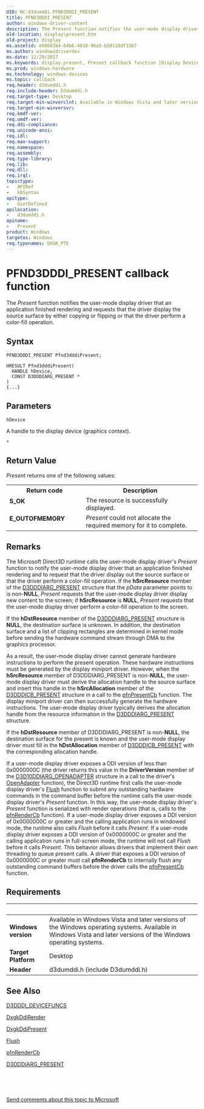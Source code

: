 ```yaml
---
UID: NC:d3dumddi.PFND3DDDI_PRESENT
title: PFND3DDDI_PRESENT
author: windows-driver-content
description: The Present function notifies the user-mode display driver that an application finished rendering and requests that the driver display the source surface by either copying or flipping or that the driver perform a color-fill operation.
old-location: display\present.htm
old-project: display
ms.assetid: e90683b4-64b6-4018-96a5-b50118df3367
ms.author: windowsdriverdev
ms.date: 12/29/2017
ms.keywords: display.present, Present callback function [Display Devices], Present, PFND3DDDI_PRESENT, PFND3DDDI_PRESENT, d3dumddi/Present, UserModeDisplayDriver_Functions_186fad4e-6231-4851-94ad-7296653832cc.xml
ms.prod: windows-hardware
ms.technology: windows-devices
ms.topic: callback
req.header: d3dumddi.h
req.include-header: D3dumddi.h
req.target-type: Desktop
req.target-min-winverclnt: Available in Windows Vista and later versions of the Windows operating systems.
req.target-min-winversvr: 
req.kmdf-ver: 
req.umdf-ver: 
req.ddi-compliance: 
req.unicode-ansi: 
req.idl: 
req.max-support: 
req.namespace: 
req.assembly: 
req.type-library: 
req.lib: 
req.dll: 
req.irql: 
topictype:
-	APIRef
-	kbSyntax
apitype:
-	UserDefined
apilocation:
-	d3dumddi.h
apiname:
-	Present
product: Windows
targetos: Windows
req.typenames: DXGK_PTE
---
```



# PFND3DDDI_PRESENT callback function
The <i>Present</i> function notifies the user-mode display driver that an application finished rendering and requests that the driver display the source surface by either copying or flipping or that the driver perform a color-fill operation.

## Syntax

```
PFND3DDDI_PRESENT Pfnd3dddiPresent;

HRESULT Pfnd3dddiPresent(
  HANDLE hDevice,
  CONST D3DDDIARG_PRESENT *
)
{...}
```

## Parameters

`hDevice`

A handle to the display device (graphics context).

`*`




## Return Value

<i>Present</i> returns one of the following values:
<table>
<tr>
<th>Return code</th>
<th>Description</th>
</tr>
<tr>
<td width="40%">
<dl>
<dt><b>S_OK</b></dt>
</dl>
</td>
<td width="60%">
The resource is successfully displayed.

</td>
</tr>
<tr>
<td width="40%">
<dl>
<dt><b>E_OUTOFMEMORY</b></dt>
</dl>
</td>
<td width="60%">
<i>Present</i> could not allocate the required memory for it to complete.

</td>
</tr>
</table>

## Remarks

The Microsoft Direct3D runtime calls the user-mode display driver's <i>Present</i> function to notify the user-mode display driver that an application finished rendering and to request that the driver display out the source surface or that the driver perform a color-fill operation. If the <b>hSrcResource</b> member of the <a href="..\d3dumddi\ns-d3dumddi-_d3dddiarg_present.md">D3DDDIARG_PRESENT</a> structure that the <i>pData</i> parameter points to is non-<b>NULL</b>, <i>Present</i> requests that the user-mode display driver display new content to the screen; if <b>hSrcResource</b> is <b>NULL</b>, <i>Present</i> requests that the user-mode display driver perform a color-fill operation to the screen. 

If the <b>hDstResource</b> member of the <a href="..\d3dumddi\ns-d3dumddi-_d3dddiarg_present.md">D3DDDIARG_PRESENT</a> structure is <b>NULL</b>, the destination surface is unknown. In addition, the destination surface and a list of clipping rectangles are determined in kernel mode before sending the hardware command stream through DMA to the graphics processor. 

As a result, the user-mode display driver cannot generate hardware instructions to perform the present operation. These hardware instructions must be generated by the display miniport driver. However, when the <b>hSrcResource</b> member of D3DDDIARG_PRESENT is non-<b>NULL</b>, the user-mode display driver must derive the allocation handle to the source surface and insert this handle in the <b>hSrcAllocation</b> member of the <a href="..\d3dumddi\ns-d3dumddi-_d3dddicb_present.md">D3DDDICB_PRESENT</a> structure in a call to the <a href="..\d3dumddi\nc-d3dumddi-pfnd3dddi_presentcb.md">pfnPresentCb</a> function. The display miniport driver can then successfully generate the hardware instructions. The user-mode display driver typically derives the allocation handle from the resource information in the <a href="..\d3dumddi\ns-d3dumddi-_d3dddiarg_present.md">D3DDDIARG_PRESENT</a> structure.

If the <b>hDstResource</b> member of D3DDDIARG_PRESENT is non-<b>NULL</b>, the destination surface for the present is known and the user-mode display driver must fill in the <b>hDstAllocation</b> member of <a href="..\d3dumddi\ns-d3dumddi-_d3dddicb_present.md">D3DDDICB_PRESENT</a> with the corresponding allocation handle.

If a user-mode display driver exposes a DDI version of less than 0x0000000C (the driver returns this value in the <b>DriverVersion</b> member of the <a href="..\d3d10umddi\ns-d3d10umddi-d3d10ddiarg_openadapter.md">D3D10DDIARG_OPENADAPTER</a> structure in a call to the driver's <a href="..\d3dumddi\nc-d3dumddi-pfnd3dddi_openadapter.md">OpenAdapter</a> function), the Direct3D runtime first calls the user-mode display driver's <a href="..\d3dumddi\nc-d3dumddi-pfnd3dddi_flush.md">Flush</a> function to submit any outstanding hardware commands in the command buffer before the runtime calls the user-mode display driver's <i>Present</i> function. In this way, the user-mode display driver's <i>Present</i> function is serialized with render operations (that is, calls to the <a href="..\d3dumddi\nc-d3dumddi-pfnd3dddi_rendercb.md">pfnRenderCb</a> function). If a user-mode display driver exposes a DDI version of 0x0000000C or greater and the calling application runs in windowed mode, the runtime also calls <i>Flush</i> before it calls <i>Present</i>. If a user-mode display driver exposes a DDI version of 0x0000000C or greater and the calling application runs in full-screen mode, the runtime will not call <i>Flush</i> before it calls <i>Present</i>. This behavior allows drivers that implement their own threading to queue present calls. A driver that exposes a DDI version of 0x0000000C or greater must call <b>pfnRenderCb</b> to internally flush any outstanding command buffers before the driver calls the <a href="..\d3dumddi\nc-d3dumddi-pfnd3dddi_presentcb.md">pfnPresentCb</a> function.

## Requirements
| &nbsp; | &nbsp; |
| ---- |:---- |
| **Windows version** | Available in Windows Vista and later versions of the Windows operating systems. Available in Windows Vista and later versions of the Windows operating systems. |
| **Target Platform** | Desktop |
| **Header** | d3dumddi.h (include D3dumddi.h) |

## See Also

<a href="..\d3dumddi\ns-d3dumddi-_d3dddi_devicefuncs.md">D3DDDI_DEVICEFUNCS</a>

<a href="..\d3dkmddi\nc-d3dkmddi-dxgkddi_render.md">DxgkDdiRender</a>

<a href="..\d3dkmddi\nc-d3dkmddi-dxgkddi_present.md">DxgkDdiPresent</a>

<a href="..\d3dumddi\nc-d3dumddi-pfnd3dddi_flush.md">Flush</a>

<a href="..\d3dumddi\nc-d3dumddi-pfnd3dddi_rendercb.md">pfnRenderCb</a>

<a href="..\d3dumddi\ns-d3dumddi-_d3dddiarg_present.md">D3DDDIARG_PRESENT</a>

 

 

<a href="mailto:wsddocfb@microsoft.com?subject=Documentation%20feedback [display\display]:%20PFND3DDDI_PRESENT callback function%20 RELEASE:%20(12/29/2017)&amp;body=%0A%0APRIVACY STATEMENT%0A%0AWe use your feedback to improve the documentation. We don't use your email address for any other purpose, and we'll remove your email address from our system after the issue that you're reporting is fixed. While we're working to fix this issue, we might send you an email message to ask for more info. Later, we might also send you an email message to let you know that we've addressed your feedback.%0A%0AFor more info about Microsoft's privacy policy, see http://privacy.microsoft.com/en-us/default.aspx." title="Send comments about this topic to Microsoft">Send comments about this topic to Microsoft</a>